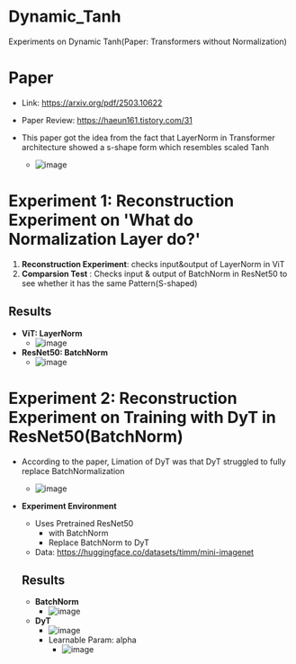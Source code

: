 # Dynamic_Tanh
Experiments on Dynamic Tanh(Paper: Transformers without Normalization)

# Paper
- Link: https://arxiv.org/pdf/2503.10622
- Paper Review: https://haeun161.tistory.com/31

- This paper got the idea from the fact that LayerNorm in Transformer architecture showed a s-shape form which resembles scaled Tanh
  - ![image](https://github.com/user-attachments/assets/c6fa230e-1610-4b6a-a154-d253263bffc3)

# Experiment 1: Reconstruction Experiment on 'What do Normalization Layer do?'
1. **Reconstruction Experiment**: checks input&output of LayerNorm in ViT
2. **Comparsion Test** : Checks input & output of BatchNorm in ResNet50 to see whether it has the same Pattern(S-shaped)

## Results
- **ViT: LayerNorm**
  - ![image](https://github.com/user-attachments/assets/80c4aa36-b137-4d36-bbad-5e950fb1e187)
- **ResNet50: BatchNorm**
  - ![image](https://github.com/user-attachments/assets/48eada40-4baf-400a-8569-aead640c6386)


# Experiment 2: Reconstruction Experiment on Training with DyT in ResNet50(BatchNorm)
- According to the paper, Limation of DyT was that DyT struggled to fully replace BatchNormalization
  - ![image](https://github.com/user-attachments/assets/e8a6ca66-b715-4d06-96dc-8bf72aa5474d)

- **Experiment Environment**
  - Uses Pretrained ResNet50
    - with BatchNorm
    - Replace BatchNorm to DyT
  - Data: https://huggingface.co/datasets/timm/mini-imagenet
 
  ## Results
  - **BatchNorm**
    - ![image](https://github.com/user-attachments/assets/116ce909-6607-4dbd-8210-b9510af1ce55)
  - **DyT**
    - ![image](https://github.com/user-attachments/assets/ced9c5e5-67bc-464e-94a7-c266fb1824ab)
    - Learnable Param: alpha
      - ![image](https://github.com/user-attachments/assets/2bf71505-abac-42e8-a552-553398fa499a)


